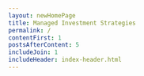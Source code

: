 ```yaml
---
layout: newHomePage
title: Managed Investment Strategies
permalink: /
contentFirst: 1
postsAfterContent: 5
includeJoin: 1
includeHeader: index-header.html
---
```

